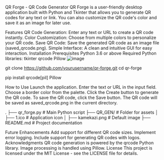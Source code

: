 QR Forge - QR Code Generator
QR Forge is a user-friendly desktop application built with Python and Tkinter that allows you to generate QR codes for any text or link. You can also customize the QR code's color and save it as an image for later use.

Features
QR Code Generation: Enter any text or URL to create a QR code instantly.
Color Customization: Choose from multiple colors to personalize your QR code.
Save QR Code: Save the generated QR code as an image file (saved_qrcode.png).
Simple Interface: A clean and intuitive GUI for easy interaction.
Installation
Prerequisites
Python 3.6 or above
Required Python libraries:
tkinter
qrcode
Pillow
![image](https://github.com/user-attachments/assets/15420f6a-b8fa-4fa7-b821-70c19515abe9)

git clone https://github.com/yourusername/qr-forge.git
cd qr-forge

pip install qrcode[pil] Pillow

How to Use
Launch the application.
Enter the text or URL in the input field.
Choose a border color from the palette.
Click the Create button to generate the QR code.
To save the QR code, click the Save button. The QR code will be saved as saved_qrcode.png in the current directory.

.
├── qr_forge.py         # Main Python script
├── QR_GEN/             # Folder for assets
│   ├── 1.ico           # Application icon
│   ├── kamekazi.png    # Default image
├── README.md           # Project documentation


Future Enhancements
Add support for different QR code sizes.
Implement error logging.
Include support for generating QR codes with logos.
Acknowledgments
QR code generation is powered by the qrcode Python library.
Image processing is handled using Pillow.
License
This project is licensed under the MIT License - see the LICENSE file for details.
